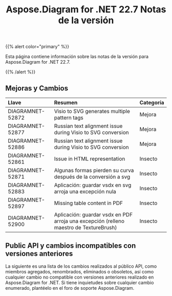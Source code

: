 ﻿---
title: Aspose.Diagram for .NET 22.7 Notas de la versión
type: docs
weight: 21
url: /es/net/aspose-diagram-for-net-22-7-release-notes/
---
{{% alert color="primary" %}} 

Esta página contiene información sobre las notas de la versión para Aspose.Diagram for .NET 22.7.

{{% /alert %}} 
## **Mejoras y Cambios**

|**Llave**|**Resumen**|**Categoría**|
|:- |:- |:- |
|DIAGRAMNET-52872|Visio to SVG generates multiple pattern tags|Mejora|
|DIAGRAMNET-52877|Russian text alignment issue during Visio to SVG conversion|Mejora|
|DIAGRAMNET-52886|Russian text alignment issue during Visio to SVG conversion|Mejora|
|DIAGRAMNET-52861|Issue in HTML representation|Insecto|
|DIAGRAMNET-52871|Algunas formas pierden su curva después de la conversión a svg|Insecto|
|DIAGRAMNET-52883|Aplicación: guardar vsdx en svg arroja una excepción nula|Insecto|
|DIAGRAMNET-52897|Missing table content in PDF|Insecto|
|DIAGRAMNET-52900|Aplicación: guardar vsdx en PDF arroja una excepción (relleno maestro de TextureBrush)|Insecto|

## **Public API y cambios incompatibles con versiones anteriores**
La siguiente es una lista de los cambios realizados al público API, como miembros agregados, renombrados, eliminados o obsoletos, así como cualquier cambio no compatible con versiones anteriores realizado en Aspose.Diagram for .NET. Si tiene inquietudes sobre cualquier cambio enumerado, plantéelo en el foro de soporte Aspose.Diagram.